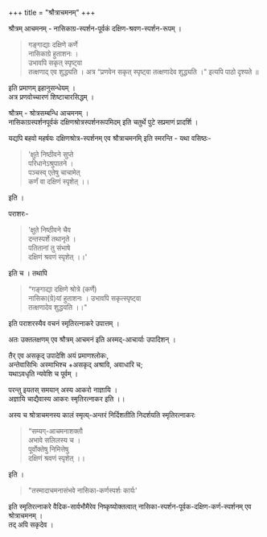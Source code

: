 +++
title = "श्रौत्राचमनम्"
+++

श्रौत्रम् आचमनम् - नासिकाग्र-स्पर्शन-पूर्वकं दक्षिण-श्रवण-स्पर्शन-रूपम् ।

> गङ्गाद्याः दक्षिणे कर्णे  
> नासिकाग्रे हुताशनः ।  
> उभावपि सकृत् स्पृष्ट्वा  
> तत्क्षणाद् एव शुद्ध्यति । 
> अत्र “प्रणवेन सकृत् स्पृष्ट्वा तत्क्षणादेव शुद्ध्यति ।" इत्यपि पाठो दृश्यते ॥  

इति प्रमाणम् इहानुसन्धेयम् ।  
अत्र प्रणवोच्चारणं शिष्टाचारसिद्धम् ।

श्रौत्रम् - श्रोत्रसम्बन्धि आचमनम् ।  
नासिकाग्रस्पर्शनपूर्वकं दक्षिणश्रोत्रस्पर्शनरूपमिदम् इति चतुर्थे पुटे सप्रमाणं प्रादर्शि ।  

यद्यपि बहवो महर्षयः दक्षिणश्रोत्र-स्पर्शनम् एव श्रौत्राचमनमि् इति स्मरन्ति -
यथा वसिष्ठः-

> 'क्षुते निष्ठीवने सुप्ते  
> परिधानेऽश्रुपातने ।  
> पञ्चस्व् एतेषु चाचामेत्  
> कर्णं वा दक्षिणं स्पृशेत् ।। 

इति ।

पराशरः- 

> 'क्षुते निष्ठीवने चैव  
> दन्तस्पर्शे तथानृते ।  
> पतितानां तु संभाषे  
> दक्षिणं श्रवणं स्पृशेत् ।।'  

इति च । तथापि 

> “गङ्गाद्या दक्षिणे श्रोत्रे (कर्णे)  
> नासिका(ग्रे)यां हुताशनः ।
> उभावपि सकृत्स्पृष्ट्वा  
> तत्क्षणादेव शुद्धयति ।।" 

इति पराशरस्यैव वचनं स्मृतिरत्नाकरे उपात्तम् । 

अतः उक्तलक्षणम् एव श्रौत्रम् आचमनं इति अस्मद्-आचार्याः उपादिशन् ।

तैर् एव असकृद् उपादेशि अयं प्रमाणश्लोकः,  
अन्तेवासिभिः अस्माभिश्च +असकृद् अश्रावि, अवाधारि च;  
यथाऽवधृति न्यवेशि च पूर्वम् । 

परन्तु इयतस् समयान् अस्य आकरो नाज्ञायि ।  
अज्ञायि चाद्यैवास्य आकरः स्मृतिरत्नाकर इति ।।

अस्य च श्रोत्राचमनस्य कालं स्मृत्य्-अन्तरं निर्दिशतीति निदर्शयति स्मृतिरत्नाकरः 

> “सम्यग्-आचमनाशक्तौ  
> अभावे सलिलस्य च ।  
> पूर्वोक्तेषु निमित्तेषु  
> दक्षिणं श्रवणं स्पृशेत् ।।

इति ।

> "तस्मादाचमनासंभवे नासिका-कर्णस्पर्शः कार्यः' 

इति स्मृतिरत्नाकरे वैदिक-सार्वभौमैरेव निष्कृष्योक्तत्वात् नासिका-स्पर्शन-पूर्वक-दक्षिण-कर्ण-स्पर्शनम् एव श्रोत्राचमनम् ।  
तद् अपि सकृदेव ।